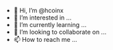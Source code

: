 - 👋 Hi, I’m @hcoinx
- 👀 I’m interested in ...
- 🌱 I’m currently learning ...
- 💞️ I’m looking to collaborate on ...
- 📫 How to reach me ...

<!---
hcoinx/hcoinx is a ✨ special ✨ repository because its `README.md` (this file) appears on your GitHub profile.
You can click the Preview link to take a look at your changes.
--->

